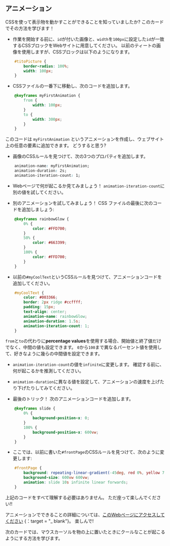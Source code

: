 ## アニメーション

CSSを使って表示物を動かすことができることを知っていましたか? このカードでその方法を学びます！

+ 作業を開始する前に、`id`が付いた画像と、`width`を`100px`に設定した`id`が一致するCSSブロックをWebサイトに用意してください。 以前のティートの画像を使用しますが、CSSブロックは以下のようになります。

```css
    #titoPicture {
        border-radius: 100%;
        width: 100px;
    }
```

+ CSSファイルの一番下に移動し、次のコードを追加します。

```css
    @keyframes myFirstAnimation {
        from {
            width: 100px;
        }
        to {
            width: 300px;
        }
    }
```

このコードは `myFirstAnimation` というアニメーションを作成し、ウェブサイト上の任意の要素に追加できます。 どうすると思う?

+ 画像のCSSルールを見つけて、次の3つのプロパティを追加します。

```css
    animation-name: myFirstAnimation;
    animation-duration: 2s;
    animation-iteration-count: 1;
```

+ Webページで何が起こるか見てみましょう！ `animation-iteration-count`に別の値を試してください。

+ 別のアニメーションを試してみましょう！ CSS ファイルの最後に次のコードを追加しましょう:

```css
    @keyframes rainbowGlow {
        0% {
            color: #FFD700;
        }
        50% {
            color: #663399;
        }
        100% {
            color: #FFD700;
        }
    }
```

+ 以前の`#myCoolText`というCSSルールを見つけて、アニメーションコードを追加してください。

```css
    #myCoolText {        
        color: #003366;
        border: 2px ridge #ccffff;
        padding: 15px;
        text-align: center;
        animation-name: rainbowGlow;
        animation-duration: 1.5s;
        animation-iteration-count: 1;
    }
```

`from`と`to`の代わりに**percentage values**を使用する場合、開始値と終了値だけでなく、中間の値も設定できます。 `0`から`100`まで異なるパーセント値を使用して、好きなように幾らの中間値を設定できます。

+ `animation-iteration-count`の値を`infinite`に変更します。 確認する前に、何が起こるかを推測してください。

+ `animation-duration`に異なる値を設定して、アニメーションの速度を上げたり下げたりしてみてください。

+ 最後のトリック！ 次のアニメーションコードを追加します。

```css
    @keyframes slide {
        0% {
            background-position-x: 0;
        }
        100% {
            background-position-x: 600vw;
        }
    }
```

+ ここでは、以前に書いた`#frontPage`のCSSルールを見つけて、次のように変更します:

```css
    #frontPage {
        background: repeating-linear-gradient(-45deg, red 0%, yellow 7.14%, lime 14.28%, cyan 21.42%, cyan 28.56%, blue 35.7%, magenta 42.84%, red 50%);
        background-size: 600vw 600vw;
        animation: slide 10s infinite linear forwards;
    }
```

上記のコードをすべて理解する必要はありません。 ただ座って楽しんでください!!

アニメーションでできることの詳細については、[このWebページにアクセスしてください](http://dojo.soy/html2-css-animation) {：target = "_ blank"}。 楽しんで!

次のカードでは、マウスカーソルを物の上に置いたときにクールなことが起こるようにする方法を学びます。